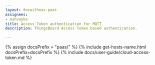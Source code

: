 ```yaml
---
layout: docwithnav-paas
assignees:
- ashvayka
title: Access Token authentication for MQTT
description: ThingsBoard Access Token based authentication.

---
```


{% assign docsPrefix = "paas/" %}
{% include get-hosts-name.html docsPrefix=docsPrefix %}
{% include docs/user-guide/cloud-access-token.md %}
